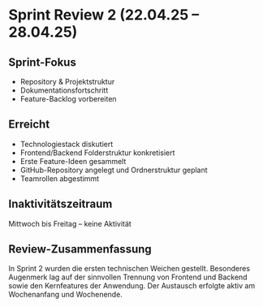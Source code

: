 # Sprint Review 2 (22.04.25 – 28.04.25)

## Sprint-Fokus
- Repository & Projektstruktur
- Dokumentationsfortschritt
- Feature-Backlog vorbereiten

## Erreicht
- Technologiestack diskutiert
- Frontend/Backend Folderstruktur konkretisiert
- Erste Feature-Ideen gesammelt
- GitHub-Repository angelegt und Ordnerstruktur geplant
- Teamrollen abgestimmt

## Inaktivitätszeitraum
Mittwoch bis Freitag – keine Aktivität

## Review-Zusammenfassung
In Sprint 2 wurden die ersten technischen Weichen gestellt. 
Besonderes Augenmerk lag auf der sinnvollen Trennung von Frontend und Backend sowie den Kernfeatures der Anwendung. 
Der Austausch erfolgte aktiv am Wochenanfang und Wochenende.
